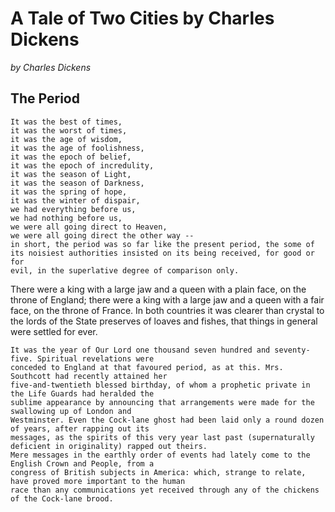 A Tale of Two Cities by Charles Dickens
=======================================
*by Charles Dickens*

The Period
----------

    It was the best of times,  
    it was the worst of times,  
    it was the age of wisdom,  
    it was the age of foolishness,  
    it was the epoch of belief,  
    it was the epoch of incredulity,  
    it was the season of Light,  
    it was the season of Darkness,  
    it was the spring of hope,  
    it was the winter of dispair,  
    we had everything before us,  
    we had nothing before us,  
    we were all going direct to Heaven,  
    we were all going direct the other way --  
    in short, the period was so far like the present period, the some of  
    its noisiest authorities insisted on its being received, for good or for   
    evil, in the superlative degree of comparison only. 


There were a king with a large jaw and a queen with a plain face, on the throne of England; there were a king with a large jaw and a queen with a fair face, on the throne of France. In both countries it was clearer than crystal to the lords of the State preserves of loaves and fishes, that things in general were settled for ever.

```
It was the year of Our Lord one thousand seven hundred and seventy-five. Spiritual revelations were  
conceded to England at that favoured period, as at this. Mrs. Southcott had recently attained her  
five-and-twentieth blessed birthday, of whom a prophetic private in the Life Guards had heralded the  
sublime appearance by announcing that arrangements were made for the swallowing up of London and  
Westminster. Even the Cock-lane ghost had been laid only a round dozen of years, after rapping out its  
messages, as the spirits of this very year last past (supernaturally deficient in originality) rapped out theirs.  
Mere messages in the earthly order of events had lately come to the English Crown and People, from a  
congress of British subjects in America: which, strange to relate, have proved more important to the human  
race than any communications yet received through any of the chickens of the Cock-lane brood.  










